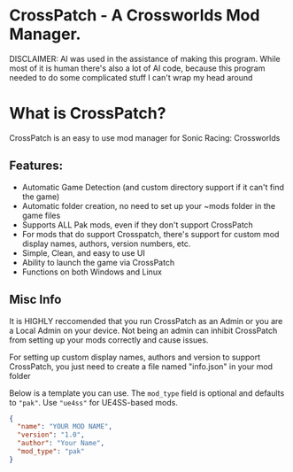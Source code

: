 # CrossPatch - A Crossworlds Mod Manager.

DISCLAIMER: AI was used in the assistance of making this program. 
While most of it is human there's also a lot of AI code, because this program needed to do some complicated stuff I can't wrap my head around


# What is CrossPatch?
CrossPatch is an easy to use mod manager for Sonic Racing: Crossworlds

## Features:
- Automatic Game Detection (and custom directory support if it can't find the game)
- Automatic folder creation, no need to set up your ~mods folder in the game files
- Supports ALL Pak mods, even if they don't support CrossPatch
- For mods that do support Crosspatch, there's support for custom mod display names, authors, version numbers, etc.
- Simple, Clean, and easy to use UI
- Ability to launch the game via CrossPatch
- Functions on both Windows and Linux

## Misc Info

It is HIGHLY reccomended that you run CrossPatch as an Admin or you are a Local Admin on your device. Not being an admin can inhibit CrossPatch from setting up your mods correctly and cause issues.

For setting up custom display names, authors and version to support CrossPatch, you just need to create a file named "info.json" in your mod folder

Below is a template you can use. The `mod_type` field is optional and defaults to `"pak"`. Use `"ue4ss"` for UE4SS-based mods.

```json
{
  "name": "YOUR MOD NAME",
  "version": "1.0",
  "author": "Your Name",
  "mod_type": "pak" 
}
```
